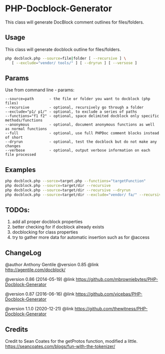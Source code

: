 # PHP-Docblock-Generator

This class will generate DocBlock comment outlines for files/folders.

## Usage

This class will generate docblock outline for files/folders.

```sh
php docblock.php --source=file|folder [ --recursive ] \
   [ --exclude="vendor/ tools/" ] [ --dryrun ] [ --versose ]
```

## Params

Use from command line - params:

```
--source=path       - the file or folder you want to docblock (php files)
--recursive         - optional, recursively go through a folder
--exclude="p1/ p1/" - optional, to exclude a series of paths
--functions="f1 f2" - optional, space delimited docblock only specific methods/functions
--anonymous         - optional, document anonymous functions as well as normal functions
--full              - optional, use full PHPDoc comment blocks instead of short
--dryrun            - optional, test the docblock but do not make any changes
--verbose           - optional, output verbose information on each file processed
```

## Examples

```sh
php docblock.php --sorce=target.php --functions="targetFunction"
php docblock.php --source=target/dir --recursive
php docblock.php --source=target/dir --recursive --dryrun
php docblock.php --source=target/dir --exclude="vendor/ fa/" --recursive --dryrun
```

## TODOs:

 1. add all proper docblock properties
 2. better checking for if docblock already exists
 3. docblocking for class properties
 4. try to gather more data for automatic insertion such as for @access

## ChangeLog

@author    Anthony Gentile
@version   0.85
@link      http://agentile.com/docblock/

@version   0.86 (2014-05-19)
@link      https://github.com/mbrowniebytes/PHP-Docblock-Generator

@version   0.87 (2016-06-16)
@link      https://github.com/vicebas/PHP-Docblock-Generator

@version   1.1.0 (2020-12-21)
@link      https://github.com/thewitness/PHP-Docblock-Generator

## Credits

Credit to Sean Coates for the getProtos function, modified a little.
https://seancoates.com/blogs/fun-with-the-tokenizer/
